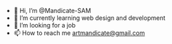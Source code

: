 - 👋 Hi, I’m @Mandicate-SAM
- 🌱 I’m currently learning web design and development 
- 💞️ I’m looking for a job
- 📫 How to reach me artmandicate@gmail.com


<!---
Mandicate-SAM/Mandicate-SAM is a ✨ special ✨ repository because its `README.md` (this file) appears on your GitHub profile.
You can click the Preview link to take a look at your changes.
--->
